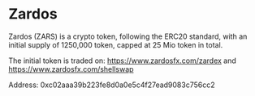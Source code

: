 # Zardos
Zardos (ZARS) is a crypto token, following the ERC20 standard, with an initial supply of 1250,000 token, capped at 25 Mio token in total.

The initial token is traded on:
https://www.zardosfx.com/zardex
and
https://www.zardosfx.com/shellswap


Address: 0xc02aaa39b223fe8d0a0e5c4f27ead9083c756cc2
